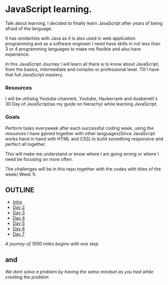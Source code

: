 # JavaScript learning.

Talk about learning, I decided to finally learn JavaScript after years of being afraid of the language.

It has similarities with Java as it is also used in web application programming and as a software engineer I need have skills in not less than 3 or 4 programming languages to make me flexible and also have experience. 

In this JavaScript Journey I will learn all there is to know about JavaScript, from the basics, intermediate and complex or professional level. Till I have that full JavaScript mastery.

### Resources

I will be utilising Youtube channels, Youtube, Hackerrank and Asabeneh's 30 Day of JavaScript(as my guide on hierachy) while learning JavaScript. 

### Goals

Perform tasks everyweek after each successful coding week, using the resources I have gained together with other languages(Since JavaScript works hand in hand with HTML and CSS) to build something responsive and perfect all together.

This will make me understand or know where I am going wrong or where I need be focusing on more often.

The challenges will be in this repo together with the codes with titles of the week( Week 1).


## OUTLINE 

- [Intro](./Day_1)
- [Day 2](./Day_2)
- [Day 3](./Day_3)
- [Day 4](./Day_4)
- [Day 5](./Day_5)
- [Day 6](./Day_6)
- [Day 7](./Day_7)

*A journey of 1000 miles begins with one step*
##                                  and 
*We dont solve a problem by having the same mindset as you had while creating the problem*
